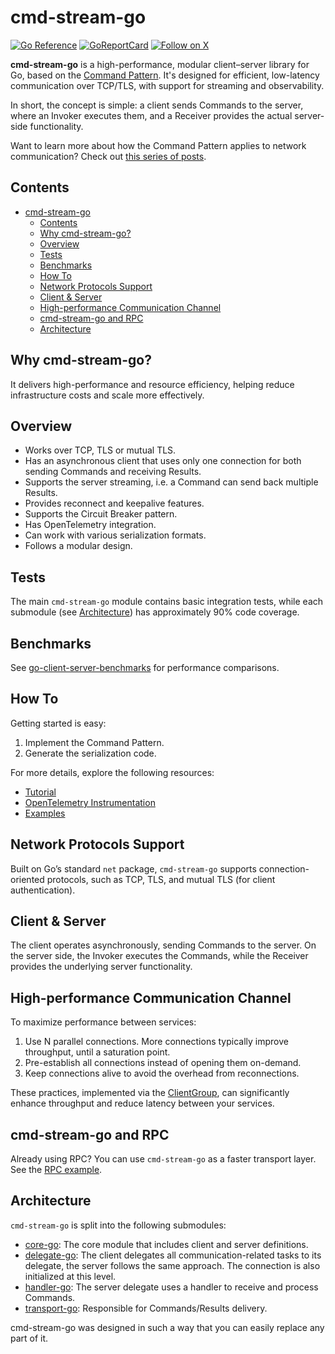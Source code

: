 # cmd-stream-go

[![Go Reference](https://pkg.go.dev/badge/github.com/cmd-stream/cmd-stream-go.svg)](https://pkg.go.dev/github.com/cmd-stream/cmd-stream-go)
[![GoReportCard](https://goreportcard.com/badge/cmd-stream/cmd-stream-go)](https://goreportcard.com/report/github.com/cmd-stream/cmd-stream-go)
[![Follow on X](https://img.shields.io/twitter/url?url=https%3A%2F%2Fx.com%2Fcmdstream_lib)](https://x.com/cmdstream_lib)

**cmd-stream-go** is a high-performance, modular client–server library for Go, 
based on the [Command Pattern](https://en.wikipedia.org/wiki/Command_pattern). 
It's designed for efficient, low-latency communication over TCP/TLS, with 
support for streaming and observability.

In short, the concept is simple: a client sends Commands to the server, where an 
Invoker executes them, and a Receiver provides the actual server-side 
functionality.

Want to learn more about how the Command Pattern applies to network 
communication?  Check out [this series of posts](https://medium.com/p/f9e53442c85d).

## Contents
- [cmd-stream-go](#cmd-stream-go)
  - [Contents](#contents)
  - [Why cmd-stream-go?](#why-cmd-stream-go)
  - [Overview](#overview)
  - [Tests](#tests)
  - [Benchmarks](#benchmarks)
  - [How To](#how-to)
  - [Network Protocols Support](#network-protocols-support)
  - [Client \& Server](#client--server)
  - [High-performance Communication Channel](#high-performance-communication-channel)
  - [cmd-stream-go and RPC](#cmd-stream-go-and-rpc)
  - [Architecture](#architecture)

## Why cmd-stream-go?
It delivers high-performance and resource efficiency, helping reduce 
infrastructure costs and scale more effectively.

## Overview
- Works over TCP, TLS or mutual TLS.
- Has an asynchronous client that uses only one connection for both sending 
  Commands and receiving Results.
- Supports the server streaming, i.e. a Command can send back multiple Results.
- Provides reconnect and keepalive features.
- Supports the Circuit Breaker pattern.
- Has OpenTelemetry integration.
- Can work with various serialization formats.
- Follows a modular design.

## Tests
The main `cmd-stream-go` module contains basic integration tests, while each 
submodule (see [Architecture](#architecture)) has approximately 90% code 
coverage.

## Benchmarks
See [go-client-server-benchmarks](https://github.com/ymz-ncnk/go-client-server-benchmarks) for performance comparisons.

## How To
Getting started is easy:
1. Implement the Command Pattern.
2. Generate the serialization code. 

For more details, explore the following resources:
- [Tutorial](https://ymz-ncnk.medium.com/cmd-stream-go-tutorial-0276d39c91e8)
- [OpenTelemetry Instrumentation](https://ymz-ncnk.medium.com/cmd-stream-go-with-opentelemetry-adeecfbe7987)
- [Examples](https://github.com/cmd-stream/examples-go)

## Network Protocols Support
Built on Go’s standard `net` package, `cmd-stream-go` supports 
connection-oriented protocols, such as TCP, TLS, and mutual TLS (for client 
authentication).

## Client & Server
The client operates asynchronously, sending Commands to the server. On the 
server side, the Invoker executes the Commands, while the Receiver provides the 
underlying server functionality.

## High-performance Communication Channel
To maximize performance between services:
1. Use N parallel connections. More connections typically improve throughput, 
   until a saturation point.
2. Pre-establish all connections instead of opening them on-demand.
3. Keep connections alive to avoid the overhead from reconnections.

These practices, implemented via the [ClientGroup](group/group.go), can 
significantly enhance throughput and reduce latency between your services.

## cmd-stream-go and RPC
Already using RPC? You can use `cmd-stream-go` as a faster transport layer. See 
the [RPC example](https://github.com/cmd-stream/examples-go/tree/main/rpc).

## Architecture
`cmd-stream-go` is split into the following submodules:
- [core-go](https://github.com/cmd-stream/core-go): The core module that includes 
  client and server definitions.
- [delegate-go](https://github.com/cmd-stream/delegate-go): The client delegates
  all communication-related tasks to its delegate, the server follows the same 
  approach. The connection is also initialized at this level.
- [handler-go](https://github.com/cmd-stream/handler-go): The server delegate 
  uses a handler to receive and process Commands.
- [transport-go](https://github.com/cmd-stream/transport-go): Responsible for 
  Commands/Results delivery.

cmd-stream-go was designed in such a way that you can easily replace any part of 
it.